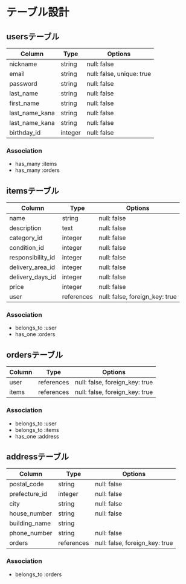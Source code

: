 # テーブル設計

## usersテーブル

| Column          | Type     | Options                   |
| --------------- | -------- | ------------------------- |        
| nickname        | string   | null: false               |
| email           | string   | null: false, unique: true |
| password        | string   | null: false               |
| last_name       | string   | null: false               |
| first_name      | string   | null: false               |
| last_name_kana  | string   | null: false               |
| last_name_kana  | string   | null: false               |
| birthday_id     | integer  | null: false               |


### Association
- has_many :items
- has_many :orders


## itemsテーブル

| Column             | Type        | Options                        |
| ------------------ | ----------- | -------------------------------|
| name               | string      | null: false                    |
| description        | text        | null: false                    |
| category_id        | integer     | null: false                    |
| condition_id       | integer     | null: false                    |
| responsibility_id  | integer     | null: false                    |
| delivery_area_id   | integer     | null: false                    |
| delivery_days_id   | integer     | null: false                    |
| price              | integer     | null: false                    |
| user               | references  | null: false, foreign_key: true |

### Association
- belongs_to :user
- has_one :orders


## ordersテーブル

| Column | Type        | Options                         |
| ------ | ----------- | --------------------------------|
| user   | references  | null: false, foreign_key: true  |
| items  | references  | null: false, foreign_key: true  |

### Association
- belongs_to :user
- belongs_to :items
- has_one :address

## addressテーブル

| Column        | Type        | Options                         |
| ------------- | ----------- | --------------------------------|
| postal_code   | string      | null: false                     |
| prefecture_id | integer     | null: false                     |
| city          | string      | null: false                     |
| house_number  | string      | null: false                     |
| building_name | string      |                                 |
| phone_number  | string      | null: false                     |
| orders        | references  | null: false, foreign_key: true  |

### Association
- belongs_to :orders